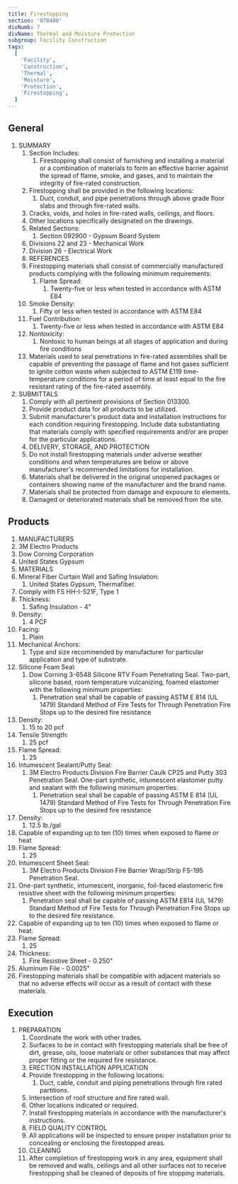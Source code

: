 ```yaml
---
title: Firestopping
section: '078400'
divNumb: 7
divName: Thermal and Moisture Protection
subgroup: Facility Construction
tags:
  [
    'Facility',
    'Construction',
    'Thermal',
    'Moisture',
    'Protection',
    'Firestopping',
  ]
---
```


## General

1. SUMMARY
   1. Section Includes:
      1. Firestopping shall consist of furnishing and installing a material or a combination of materials to form an effective barrier against the spread of flame, smoke, and gases, and to maintain the integrity of fire-rated construction.
   1. Firestopping shall be provided in the following locations:
      1. Duct, conduit, and pipe penetrations through above grade floor slabs and through fire-rated walls.
   1. Cracks, voids, and holes in fire-rated walls, ceilings, and floors.
   1. Other locations specifically designated on the drawings.
   1. Related Sections:
      1. Section 092900 - Gypsum Board System
   1. Divisions 22 and 23 - Mechanical Work
   1. Division 26 - Electrical Work
   1. REFERENCES
   1. Firestopping materials shall consist of commercially manufactured products complying with the following minimum requirements:
      1. Flame Spread:
         1. Twenty-five or less when tested in accordance with ASTM E84
   1. Smoke Density:
      1. Fifty or less when tested in accordance with ASTM E84
   1. Fuel Contribution:
      1. Twenty-five or less when tested in accordance with ASTM E84
   1. Nontoxicity:
      1. Nontoxic to human beings at all stages of application and during fire conditions
   1. Materials used to seal penetrations in fire-rated assemblies shall be capable of preventing the passage of flame and hot gases sufficient to ignite cotton waste when subjected to ASTM E119 time-temperature conditions for a period of time at least equal to the fire resistant rating of the fire-rated assembly.
1. SUBMITTALS
   1. Comply with all pertinent provisions of Section 013300.
   1. Provide product data for all products to be utilized.
   1. Submit manufacturer's product data and installation instructions for each condition requiring firestopping. Include data substantiating that materials comply with specified requirements and/or are proper for the particular applications.
   1. DELIVERY, STORAGE, AND PROTECTION
   1. Do not install firestopping materials under adverse weather conditions and when temperatures are below or above manufacturer's recommended limitations for installation.
   1. Materials shall be delivered in the original unopened packages or containers showing name of the manufacturer and the brand name.
   1. Materials shall be protected from damage and exposure to elements.
   1. Damaged or deteriorated materials shall be removed from the site.

## Products

1.  MANUFACTURERS
1.  3M Electro Products
1.  Dow Corning Corporation
1.  United States Gypsum
1.  MATERIALS
1.  Mineral Fiber Curtain Wall and Safing Insulation:
    1. United States Gypsum, Thermafiber.
1.  Comply with FS HH-I-521F, Type 1
1.  Thickness:
    1. Safing Insulation - 4"
1.  Density:
    1. 4 PCF
1.  Facing:
    1. Plain
1.  Mechanical Anchors:
    1. Type and size recommended by manufacturer for particular application and type of substrate.
1.  Silicone Foam Seal:
    1. Dow Corning 3-6548 Silicone RTV Foam Penetrating Seal. Two-part, silicone based, room temperature vulcanizing, foamed elastomer with the following minimum properties:
       1. Penetration seal shall be capable of passing ASTM E 814 (UL 1479) Standard Method of Fire Tests for Through Penetration Fire Stops up to the desired fire resistance
1.  Density:
    1. 15 to 20 pcf
1.  Tensile Strength:
    1. 25 pcf
1.  Flame Spread:
    1. 25
1.  Intumescent Sealant/Putty Seal:
    1. 3M Electro Products Division Fire Barrier Caulk CP25 and Putty 303 Penetration Seal. One-part synthetic, intumescent elastomer putty and sealant with the following minimum properties:
       1. Penetration seal shall be capable of passing ASTM E 814 (UL 1479) Standard Method of Fire Tests for Through Penetration Fire Stops up to the desired fire resistance
1.  Density:
    1. 12.5 lb./gal
1.  Capable of expanding up to ten (10) times when exposed to flame or heat
1.  Flame Spread:
    1. 25
1.  Intumescent Sheet Seal:
    1. 3M Electro Products Division Fire Barrier Wrap/Strip FS-195 Penetration Seal.
1.  One-part synthetic, intumescent, inorganic, foil-faced elastomeric fire resistive sheet with the following minimum properties:
    1. Penetration seal shall be capable of passing ASTM E814 (UL 1479) Standard Method of Fire Tests for Through Penetration Fire Stops up to the desired fire resistance.
1.  Capable of expanding up to ten (10) times when exposed to flame or heat.
1.  Flame Spread:
    1. 25
1.  Thickness:
    1. Fire Resistive Sheet - 0.250"
1.  Aluminum File - 0.0025"
1.  Firestopping materials shall be compatible with adjacent materials so that no adverse effects will occur as a result of contact with these materials.

## Execution

1. PREPARATION
   1. Coordinate the work with other trades.
   1. Surfaces to be in contact with firestopping materials shall be free of dirt, grease, oils, loose materials or other substances that may affect proper fitting or the required fire resistance.
   1. ERECTION INSTALLATION APPLICATION
   1. Provide firestopping in the following locations:
      1. Duct, cable, conduit and piping penetrations through fire rated partitions.
   1. Intersection of roof structure and fire rated wall.
   1. Other locations indicated or required.
   1. Install firestopping materials in accordance with the manufacturer's instructions.
   1. FIELD QUALITY CONTROL
   1. All applications will be inspected to ensure proper installation prior to concealing or enclosing the firestopped areas.
   1. CLEANING
   1. After completion of firestopping work in any area, equipment shall be removed and walls, ceilings and all other surfaces not to receive firestopping shall be cleaned of deposits of fire stopping materials.
